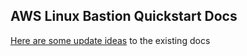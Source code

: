 ## AWS Linux Bastion Quickstart Docs

[Here are some update ideas](https://github.com/spohnan/quickstart-linux-bastion-docs/compare/dev) to the existing docs